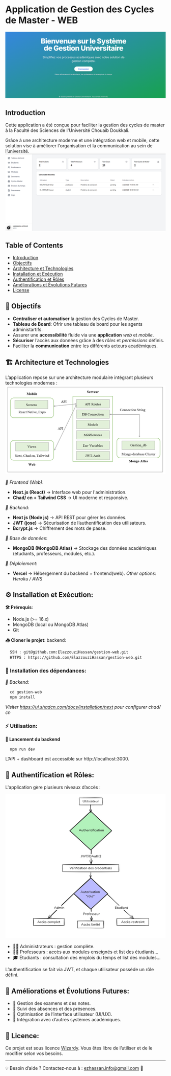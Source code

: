 # Application de Gestion des Cycles de Master - WEB

![GPE](public/banner.png)
## Introduction
Cette application a été conçue pour faciliter la gestion des cycles de master à la Faculté des Sciences de l'Université Chouaib Doukkali.

Grâce à une architecture moderne et une intégration web et mobile, cette solution vise à améliorer l'organisation et la communication au sein de l’université.
![cover](./public/dash.png)
## Table of Contents

- [Introduction](#introduction)
- [Objectifs](#Objectifs)
- [Architecture et Technologies](#Architecturetechnologies)
- [Installation et Exécution](#InstallationetExécution)
- [Authentification et Rôles](#AuthentificationetRôles)
- [Améliorations et Évolutions Futures](#AméliorationsetÉvolutionsFutures)
- [License](#license)

## 🎯 Objectifs
- **Centraliser et automatiser** la gestion des Cycles de Master.
- **Tableau de Board**: Ofrir une tableau de board pour les agents administartifs.
- Assurer une **accessibilité** fluide via une **application** *web* et *mobile*.
- **Sécuriser** l’accès aux données grâce à des *rôles* et *permissions* définis.
- Faciliter la **communication** entre les différents acteurs académiques.
## 🏗 Architecture et Technologies
L’application repose sur une architecture modulaire intégrant plusieurs technologies modernes :
![Architecture](./public/architecture.png)

*📌 Frontend (Web)*:
- **Next.js (React)** → Interface web pour l'administration.
- **Chad/ cn + Tailwind CSS** → UI moderne et responsive.

*📌 Backend*:
- **Next js (Node js)** → API REST pour gérer les données.
- **JWT (jose)** → Sécurisation de l’authentification des utilisateurs.
- **Bcrypt.js** → Chiffrement des mots de passe.

*📌 Base de données*:
- **MongoDB (MongoDB Atlas)** → Stockage des données académiques (étudiants, professeurs, modules, etc.).

*📌 Déploiement*:
- **Vercel** → Hébergement du backend + frontend(web).
*Other options: Heroku / AWS*

## ⚙ Installation et Exécution:

**🛠 Prérequis**:
- Node.js (>= 16.x)
- MongoDB (local ou MongoDB Atlas)
- Git

**📥 Cloner le projet**:
backend:
```xml
  SSH : git@github.com:ElazzouziHassan/gestion-web.git
  HTTPS : https://github.com/ElazzouziHassan/gestion-web.git
```
### 🚀 Installation des dépendances:

*📌 Backend*:
```xml
  cd gestion-web
  npm install
```
*Visiter https://ui.shadcn.com/docs/installation/next pour configurer chad/ cn*

### ⚡ Utilisation:

**📌 Lancement du backend**
```xml
  npm run dev
```
L’API + dashboard est accessible sur http://localhost:3000.

## 🔐 Authentification et Rôles:

L'application gère plusieurs niveaux d’accès :

![Rôles](./public/roles.png)

- 👨‍💼 Administrateurs : gestion complète.
- 👨‍🏫 Professeurs : accès aux modules enseignés et list des étudiants...
- 🎓 Étudiants : consultation des emplois du temps et list des modules...

L’authentification se fait via JWT, et chaque utilisateur possède un rôle défini.

## 🚀 Améliorations et Évolutions Futures:

- 🔹 Gestion des examens et des notes.
- 🔹 Suivi des absences et des présences.
- 🔹 Optimisation de l’interface utilisateur (UI/UX).
- 🔹 Intégration avec d’autres systèmes académiques.

## 📜 Licence:
Ce projet est sous licence [Wizardy](LICENSE.md). Vous êtes libre de l’utiliser et de le modifier selon vos besoins.

---

💡 Besoin d’aide ? Contactez-nous à : ezhassan.info@gmail.com 🚀

